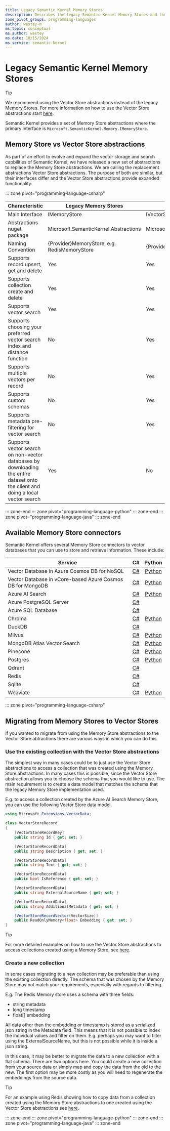 ```yaml
---
title: Legacy Semantic Kernel Memory Stores
description: Describes the legacy Semantic Kernel Memory Stores and the benefits of moving to Vector Stores
zone_pivot_groups: programming-languages
author: westey-m
ms.topic: conceptual
ms.author: westey
ms.date: 10/15/2024
ms.service: semantic-kernel
---
```

# Legacy Semantic Kernel Memory Stores

> [!TIP]
> We recommend using the Vector Store abstractions instead of the legacy Memory Stores. For more information on how to use the Vector Store abstractions start [here](./index.md).

Semantic Kernel provides a set of Memory Store abstractions where the primary interface is `Microsoft.SemanticKernel.Memory.IMemoryStore`.

## Memory Store vs Vector Store abstractions

As part of an effort to evolve and expand the vector storage and search capbilities of Semantic Kernel, we have released a new set of abstractions to replace the Memory Store abstractions.
We are calling the replacement abstractions Vector Store abstractions.
The purpose of both are similar, but their interfaces differ and the Vector Store abstractions provide expanded functionality.

::: zone pivot="programming-language-csharp"

|Characteristic|Legacy Memory Stores|Vector Stores|
|-|-|-|
|Main Interface|IMemoryStore|IVectorStore|
|Abstractions nuget package|Microsoft.SemanticKernel.Abstractions|Microsoft.Extensions.VectorData.Abstractions|
|Naming Convention|{Provider}MemoryStore, e.g. RedisMemoryStore|{Provider}VectorStore, e.g. RedisVectorStore|
|Supports record upsert, get and delete|Yes|Yes|
|Supports collection create and delete|Yes|Yes|
|Supports vector search|Yes|Yes|
|Supports choosing your preferred vector search index and distance function|No|Yes|
|Supports multiple vectors per record|No|Yes|
|Supports custom schemas|No|Yes|
|Supports metadata pre-filtering for vector search|No|Yes|
|Supports vector search on non-vector databases by downloading the entire dataset onto the client and doing a local vector search|Yes|No|

::: zone-end
::: zone pivot="programming-language-python"
::: zone-end
::: zone pivot="programming-language-java"
::: zone-end

## Available Memory Store connectors

Semantic Kernel offers several Memory Store connectors to vector databases that you can use to store and retrieve information. These include:

| Service                  | C# | Python |
|--------------------------|:----:|:------:|
| Vector Database in Azure Cosmos DB for NoSQL | [C#](https://github.com/microsoft/semantic-kernel/tree/main/dotnet/src/Connectors/Connectors.Memory.AzureCosmosDBNoSQL) | [Python](https://github.com/microsoft/semantic-kernel/tree/main/python/semantic_kernel/connectors/memory/azure_cosmosdb_no_sql)
| Vector Database in vCore-based Azure Cosmos DB for MongoDB | [C#](https://github.com/microsoft/semantic-kernel/tree/main/dotnet/src/Connectors/Connectors.Memory.AzureCosmosDBMongoDB) | [Python](https://github.com/microsoft/semantic-kernel/tree/main/python/semantic_kernel/connectors/memory/azure_cosmosdb) |
| Azure AI Search   | [C#](https://github.com/microsoft/semantic-kernel/tree/main/dotnet/src/Connectors/Connectors.Memory.AzureAISearch) | [Python](https://github.com/microsoft/semantic-kernel/tree/main/python/semantic_kernel/connectors/memory/azure_cognitive_search) |
| Azure PostgreSQL Server  | [C#](https://github.com/microsoft/semantic-kernel/tree/main/dotnet/src/Connectors/Connectors.Memory.Postgres) |
| Azure SQL Database       | [C#](https://github.com/kbeaugrand/SemanticKernel.Connectors.Memory.SqlServer) |
| Chroma                   | [C#](https://github.com/microsoft/semantic-kernel/tree/main/dotnet/src/Connectors/Connectors.Memory.Chroma) | [Python](https://github.com/microsoft/semantic-kernel/tree/main/python/semantic_kernel/connectors/memory/chroma) |
| DuckDB                   | [C#](https://github.com/microsoft/semantic-kernel/tree/main/dotnet/src/Connectors/Connectors.Memory.DuckDB) |  |
| Milvus                   | [C#](https://github.com/microsoft/semantic-kernel/tree/main/dotnet/src/Connectors/Connectors.Memory.Milvus) | [Python](https://github.com/microsoft/semantic-kernel/tree/main/python/semantic_kernel/connectors/memory/milvus) |
| MongoDB Atlas Vector Search | [C#](https://github.com/microsoft/semantic-kernel/tree/main/dotnet/src/Connectors/Connectors.Memory.MongoDB) | [Python](https://github.com/microsoft/semantic-kernel/tree/main/python/semantic_kernel/connectors/memory/mongodb_atlas) |
| Pinecone                 | [C#](https://github.com/microsoft/semantic-kernel/tree/main/dotnet/src/Connectors/Connectors.Memory.Pinecone) | [Python](https://github.com/microsoft/semantic-kernel/tree/main/python/semantic_kernel/connectors/memory/pinecone) |
| Postgres                 | [C#](https://github.com/microsoft/semantic-kernel/tree/main/dotnet/src/Connectors/Connectors.Memory.Postgres) | [Python](https://github.com/microsoft/semantic-kernel/tree/main/python/semantic_kernel/connectors/memory/postgres) |
| Qdrant                   | [C#](https://github.com/microsoft/semantic-kernel/tree/main/dotnet/src/Connectors/Connectors.Memory.Qdrant) |  |
| Redis                    | [C#](https://github.com/microsoft/semantic-kernel/tree/main/dotnet/src/Connectors/Connectors.Memory.Redis) |  |
| Sqlite                   | [C#](https://github.com/microsoft/semantic-kernel/tree/main/dotnet/src/Connectors/Connectors.Memory.Sqlite) |  |
| Weaviate                 | [C#](https://github.com/microsoft/semantic-kernel/tree/main/dotnet/src/Connectors/Connectors.Memory.Weaviate) | [Python](https://github.com/microsoft/semantic-kernel/tree/main/python/semantic_kernel/connectors/memory/weaviate) |

::: zone pivot="programming-language-csharp"

## Migrating from Memory Stores to Vector Stores

If you wanted to migrate from using the Memory Store abstractions to the Vector Store abtractions there are various ways in which you can do this.

### Use the existing collection with the Vector Store abstractions

The simplest way in many cases could be to just use the Vector Store abstractions to access a collection that was created using the Memory Store abstractions.
In many cases this is possible, since the Vector Store abstraction allows you to choose the schema that you would like to use.
The main requirement is to create a data model that matches the schema that the legacy Memory Store implementation used.

E.g. to access a collection created by the Azure AI Search Memory Store, you can use the following Vector Store data model.

```csharp
using Microsoft.Extensions.VectorData;

class VectorStoreRecord
{
    [VectorStoreRecordKey]
    public string Id { get; set; }

    [VectorStoreRecordData]
    public string Description { get; set; }

    [VectorStoreRecordData]
    public string Text { get; set; }

    [VectorStoreRecordData]
    public bool IsReference { get; set; }

    [VectorStoreRecordData]
    public string ExternalSourceName { get; set; }

    [VectorStoreRecordData]
    public string AdditionalMetadata { get; set; }

    [VectorStoreRecordVector(VectorSize)]
    public ReadOnlyMemory<float> Embedding { get; set; }
}
```

> [!TIP]
> For more detailed examples on how to use the Vector Store abstractions to access collections created using a Memory Store, see [here](https://github.com/microsoft/semantic-kernel/blob/main/dotnet/samples/Concepts/Memory/VectorStore_ConsumeFromMemoryStore_Common.cs).

### Create a new collection

In some cases migrating to a new collection may be preferable than using the existing collection directly. The schema that was chosen by the Memory Store may not match your requirements, especially with regards to filtering.

E.g. The Redis Memory store uses a schema with three fields:

- string metadata
- long timestamp
- float[] embedding

All data other than the embedding or timestamp is stored as a serialized json string in the Metadata field. This means that it is not possible to index the individual values and filter on them.
E.g. perhaps you may want to filter using the ExternalSourceName, but this is not possible while it is inside a json string.

In this case, it may be better to migrate the data to a new collection with a flat schema.
There are two options here. You could create a new collection from your source data or simply map and copy the data from the old to the new.
The first option may be more costly as you will need to regenerate the embeddings from the source data.

> [!TIP]
> For an example using Redis showing how to copy data from a collection created using the Memory Store abstractions to one created using the Vector Store abstractions see [here](https://github.com/microsoft/semantic-kernel/blob/main/dotnet/samples/Concepts/Memory/VectorStore_MigrateFromMemoryStore_Redis.cs).

::: zone-end
::: zone pivot="programming-language-python"
::: zone-end
::: zone pivot="programming-language-java"
::: zone-end
